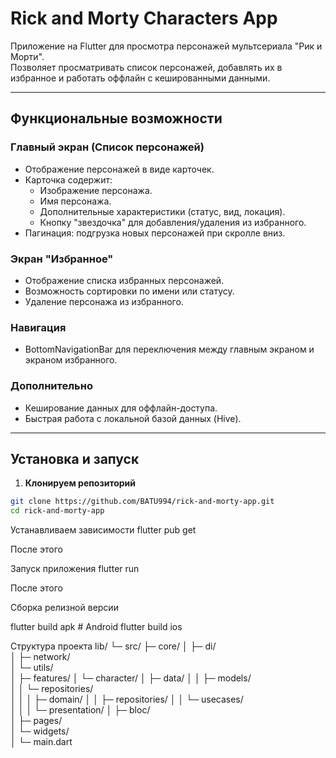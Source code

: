 # Rick and Morty Characters App

Приложение на Flutter для просмотра персонажей мультсериала "Рик и Морти".  
Позволяет просматривать список персонажей, добавлять их в избранное и работать оффлайн с кешированными данными.

---

## Функциональные возможности

### Главный экран (Список персонажей)

- Отображение персонажей в виде карточек.
- Карточка содержит:
  - Изображение персонажа.
  - Имя персонажа.
  - Дополнительные характеристики (статус, вид, локация).
  - Кнопку "звездочка" для добавления/удаления из избранного.
- Пагинация: подгрузка новых персонажей при скролле вниз.

### Экран "Избранное"

- Отображение списка избранных персонажей.
- Возможность сортировки по имени или статусу.
- Удаление персонажа из избранного.

### Навигация

- BottomNavigationBar для переключения между главным экраном и экраном избранного.

### Дополнительно

- Кеширование данных для оффлайн-доступа.
- Быстрая работа с локальной базой данных (Hive).

---

## Установка и запуск

1. **Клонируем репозиторий**

```bash
git clone https://github.com/BATU994/rick-and-morty-app.git
cd rick-and-morty-app
```

Устанавливаем зависимости
flutter pub get

После этого

Запуск приложения
flutter run

После этого

Сборка релизной версии

flutter build apk # Android
flutter build ios


Структура проекта
lib/
└─ src/
   ├─ core/
   │  ├─ di/        
   │  ├─ network/    
   │  └─ utils/       
   │
   ├─ features/
   │  └─ character/
   │     ├─ data/
   │     │  ├─ models/        
   │     │  └─ repositories/  
   │     │
   │     ├─ domain/
   │     │  ├─ repositories/
   │     │  └─ usecases/      
   │     │
   │     └─ presentation/
   │        ├─ bloc/          
   │        ├─ pages/         
   │        └─ widgets/        
   │
   └─ main.dart               

